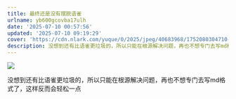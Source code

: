 ```yaml
---
title: 最终还是没有摆脱语雀
urlname: yb600gcovba17ulh
date: '2025-07-10 00:57:56'
updated: '2025-07-10 09:19:29'
cover: 'https://cdn.nlark.com/yuque/0/2025/jpeg/40683968/1752080304710-bb1ea5a5-887e-4e7d-af3c-e3984cecc266.jpeg'
description: 没想到还有比语雀更垃圾的，所以只能在根源解决问题，再也不想专门去写md格式了，这样反而会轻松一点
---
```

![](https://cdn.jsdmirror.com/gh/iosxx/blog@posts/img/42b22ec399a5066062785c1f6e86c390.jpeg)

没想到还有比语雀更垃圾的，所以只能在根源解决问题，再也不想专门去写md格式了，这样反而会轻松一点



